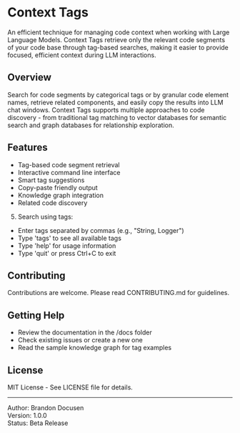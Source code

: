 # Context Tags

An efficient technique for managing code context when working with Large Language Models. Context Tags retrieve only the relevant code segments of your code base through tag-based searches, making it easier to provide focused, efficient context during LLM interactions.

## Overview

Search for code segments by categorical tags or by granular code element names, retrieve related components, and easily copy the results into LLM chat windows. Context Tags supports multiple approaches to code discovery - from traditional tag matching to vector databases for semantic search and graph databases for relationship exploration.

## Features

- Tag-based code segment retrieval
- Interactive command line interface
- Smart tag suggestions
- Copy-paste friendly output
- Knowledge graph integration
- Related code discovery

5. Search using tags:
- Enter tags separated by commas (e.g., "String, Logger")
- Type 'tags' to see all available tags
- Type 'help' for usage information
- Type 'quit' or press Ctrl+C to exit

## Contributing

Contributions are welcome. Please read CONTRIBUTING.md for guidelines.

## Getting Help

- Review the documentation in the /docs folder
- Check existing issues or create a new one
- Read the sample knowledge graph for tag examples

## License

MIT License - See LICENSE file for details.

---
Author: Brandon Docusen  
Version: 1.0.0  
Status: Beta Release
